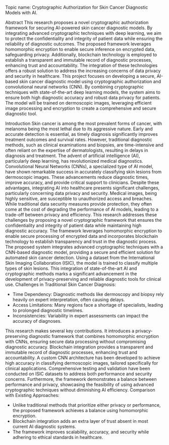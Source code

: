 Topic name: Cryptographic Authorization for Skin Cancer Diagnostic Models with AI.


Abstract
This research proposes a novel cryptographic authorization framework for securing AI-powered skin cancer diagnostic models. By integrating advanced cryptographic techniques with deep learning, we aim to protect the confidentiality and integrity of patient data while ensuring the reliability of diagnostic outcomes. The proposed framework leverages homomorphic encryption to enable secure inference on encrypted data, safeguarding privacy. Additionally, blockchain technology is employed to establish a transparent and immutable record of diagnostic processes, enhancing trust and accountability. The integration of these technologies offers a robust solution to address the increasing concerns of data privacy and security in healthcare. This project focuses on developing a secure, AI-based skin cancer diagnostic model using cryptographic authorization and convolutional neural networks (CNN). By combining cryptographic techniques with state-of-the-art deep learning models, the system aims to ensure both high diagnostic accuracy and robust data privacy for patients. The model will be trained on dermoscopic images, leveraging efficient image processing and encryption to create a comprehensive and secure diagnostic tool.


Introduction
Skin cancer is among the most prevalent forms of cancer, with melanoma being the most lethal due to its aggressive nature. Early and accurate detection is essential, as timely diagnosis significantly improves treatment outcomes and survival rates. However, traditional diagnostic methods, such as clinical examinations and biopsies, are time-intensive and often reliant on the expertise of dermatologists, resulting in delays in diagnosis and treatment.
The advent of artificial intelligence (AI), particularly deep learning, has revolutionized medical diagnostics. Convolutional Neural Networks (CNNs), a specialized type of AI model, have shown remarkable success in accurately classifying skin lesions from dermoscopic images. These advancements reduce diagnostic times, improve accuracy, and provide critical support to clinicians.
Despite these advantages, integrating AI into healthcare presents significant challenges, particularly concerning data privacy and security. Medical images, being highly sensitive, are susceptible to unauthorized access and breaches. While traditional data security measures provide protection, they often come at the cost of degrading the performance of AI models, leading to a trade-off between privacy and efficiency.
This research addresses these challenges by proposing a novel cryptographic framework that ensures the confidentiality and integrity of patient data while maintaining high diagnostic accuracy. The framework leverages homomorphic encryption to enable secure processing of encrypted data and incorporates blockchain technology to establish transparency and trust in the diagnostic process.
The proposed system integrates advanced cryptographic techniques with a CNN-based diagnostic model, providing a secure and efficient solution for automated skin cancer detection. Using a dataset from the International Skin Imaging Collaboration (ISIC), the model is trained to classify multiple types of skin lesions. This integration of state-of-the-art AI and cryptographic methods marks a significant advancement in the development of privacy-preserving and reliable diagnostic tools for clinical use. Challenges in Traditional Skin Cancer Diagnosis:
* Time Dependency: Diagnostic methods like dermoscopy and biopsy rely heavily on expert interpretation, often causing delays.
* Access Limitations: Many regions face a shortage of specialists, leading to prolonged diagnostic timelines.
* Inconsistencies: Variability in expert assessments can impact the accuracy of diagnoses.


This research makes several key contributions. It introduces a privacy-preserving diagnostic framework that combines homomorphic encryption with CNNs, ensuring secure data processing without compromising diagnostic accuracy. Blockchain integration provides a transparent and immutable record of diagnostic processes, enhancing trust and accountability. A custom CNN architecture has been developed to achieve high accuracy in classifying dermoscopic images, tailored specifically for clinical applications. Comprehensive testing and validation have been conducted on ISIC datasets to address both performance and security concerns. Furthermore, the framework demonstrates a balance between performance and privacy, showcasing the feasibility of using advanced cryptographic techniques without diminishing AI efficiency. Comparison with Existing Approaches: 
* Unlike traditional methods that prioritize either privacy or performance, the proposed framework achieves a balance using homomorphic encryption.
* Blockchain integration adds an extra layer of trust absent in most current AI diagnostic systems.
* The framework improves scalability, accuracy, and security while adhering to ethical standards in healthcare.


